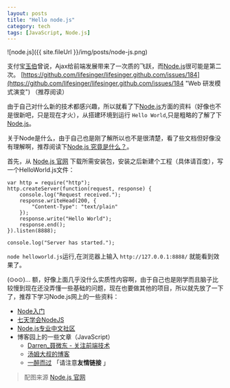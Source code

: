 ```yaml
---
layout: posts
title: "Hello node.js"
category: tech
tags: [JavaScript, Node.js]
---
```


![node.js]({{ site.fileUrl }}/img/posts/node-js.png)

支付宝[玉伯](https://github.com/lifesinger)曾说，Ajax给前端发展带来了一次质的飞跃，而[Node.js](http://nodejs.org/ "Node.js")很可能是第二次。
 [https://github.com/lifesinger/lifesinger.github.com/issues/184](https://github.com/lifesinger/lifesinger.github.com/issues/184 "Web 研发模式演变") （推荐阅读）

由于自己对什么新的技术都感兴趣，所以就看了下[Node.js](http://nodejs.org/ "Node.js")方面的资料（好像也不是很新吧，只是现在才火），从搭建环境到运行 `Hello World`,只是粗略的了解了下[Node.js](http://nodejs.org/ "Node.js")。
<!--break-->
关于Node是什么，由于自己也是刚了解所以也不是很清楚，看了些文档但好像没有理解啊，推荐阅读下[Node.js 究竟是什么？](http://www.ibm.com/developerworks/cn/opensource/os-nodejs/ "Node.js 究竟是什么？")。

首先，从 [Node.js 官网](http://nodejs.org/download/ "Node.js") 下载所需安装包，安装之后新建个工程（具体请百度），写一个HelloWorld.js文件：

	var http = require("http");
	http.createServer(function(request, response) {
		console.log("Request received.");
		response.writeHead(200, {
			"Content-Type": "text/plain"
		});
		response.write("Hello World");
		response.end();
	}).listen(8888);

	console.log("Server has started.");

`node helloworld.js`运行,在浏览器上输入 `http://127.0.0.1:8888/` 就能看到效果了。

(⊙o⊙)… 额，好像上面几乎没什么实质性内容啊，由于自己也是刚学而且脑子比较慢到现在还没弄懂一些基础的问题，现在也要做其他的项目，所以就先放了一下了，推荐下学习Node.js网上的一些资料：

* [Node入门](http://www.nodebeginner.org/index-zh-cn.html "Node入门")
* [七天学会NodeJS](http://nqdeng.github.io/7-days-nodejs/ "七天学会NodeJS")
* [Node.js专业中文社区](http://cnodejs.org/ "Node.js专业中文社区")
* 博客园上的一些文章（JavaScript）
	* [Darren_聂微东 - 关注前端技术](http://www.cnblogs.com/Darren_code/ "Darren_聂微东 - 关注前端技术")
	* [汤姆大叔的博客](http://www.cnblogs.com/TomXu/ "汤姆大叔的博客")
	* [一醉而过](http://www.cnblogs.com/yizuierguo/ "一醉而过") 
	「请注意**友情链接** 」

>配图来源 [Node.js 官网](http://nodejs.org/ "Node.js") 